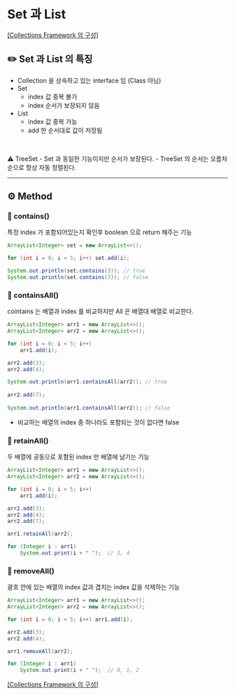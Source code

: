 # Set 과 List
[ [Collections Framework 의 구성] ](https://github.com/choideakook/Learn_Java/blob/main/Java_basic/221217%20Collections%20Framework%20의%20구성.md)
  
## ✏️ Set 과 List 의 특징

- Collection 을 상속하고 있는 interface 임 (Class 아님)
- Set
    - index 값 중복 불가
    - index 순서가 보장되지 않음
- List
    - index 값 중복 가능
    - add 한 순서대로 값이 저장됨  
<br>

⚠️ TreeSet
    - Set 과 동일한 기능이지만 순서가 보장된다.
    - TreeSet 의 순서는 오름차순으로 항상 자동 정렬된다.

---

## ⚙️ Method

### 📍 contains()

특정 index 가 포함되어있는지 확인후 boolean 으로 return 해주는 기능

```java
ArrayList<Integer> set = new ArrayList<>();

for (int i = 0; i < 5; i++) set.add(i);

System.out.println(set.contains(3)); // true
System.out.println(set.contains(7)); // false
```

### 📍 containsAll()

cointains 는 배열과 index 를 비교하지만 All 은 배열대 배열로 비교한다.

```java
ArrayList<Integer> arr1 = new ArrayList<>();
ArrayList<Integer> arr2 = new ArrayList<>();

for (int i = 0; i < 5; i++)
    arr1.add(i);

arr2.add(3);
arr2.add(4);

System.out.println(arr1.containsAll(arr2)); // true
        
arr2.add(7);
        
System.out.println(arr1.containsAll(arr2)); // false
```

- 비교하는 배열의 index 중 하나라도 포함되는 것이 없다면 false

### 📍 retainAll()

두 배열에 공동으로 포함된 index 만 배열에 남기는 기능

```java
ArrayList<Integer> arr1 = new ArrayList<>();
ArrayList<Integer> arr2 = new ArrayList<>();

for (int i = 0; i < 5; i++)
    arr1.add(i);

arr2.add(3);
arr2.add(4);
arr2.add(7);

arr1.retainAll(arr2);

for (Integer i : arr1)
    System.out.print(i + " ");  // 3, 4
```

### 📍 removeAll()

괄호 안에 있는 배열의 index 값과 겹치는 index 값을 삭제하는 기능

```java
ArrayList<Integer> arr1 = new ArrayList<>();
ArrayList<Integer> arr2 = new ArrayList<>();

for (int i = 0; i < 5; i++) arr1.add(i);

arr2.add(3);
arr2.add(4);

arr1.removeAll(arr2);

for (Integer i : arr1)
    System.out.print(i + " ");  // 0, 1, 2
```
  
[ [Collections Framework 의 구성] ](https://github.com/choideakook/Learn_Java/blob/main/Java_basic/221217%20Collections%20Framework%20의%20구성.md)  
